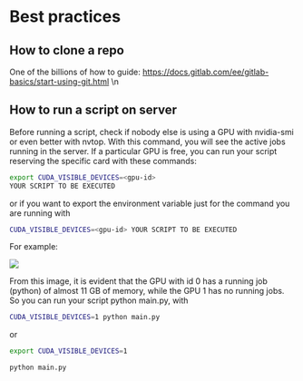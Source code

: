 # Best practices

## How to clone a repo

One of the billions of how to guide: <https://docs.gitlab.com/ee/gitlab-basics/start-using-git.html>       \n 

## How to run a script on server


Before running a script, check if nobody else is using a GPU with nvidia-smi or even better with nvtop. With this command, you will see the active jobs running in the server. If a particular GPU is free, you can run your script reserving the specific card with these commands:

```bash
export CUDA_VISIBLE_DEVICES=<gpu-id>
YOUR SCRIPT TO BE EXECUTED
```

or if you want to export the environment variable just for the command you are running with

```bash
CUDA_VISIBLE_DEVICES=<gpu-id> YOUR SCRIPT TO BE EXECUTED 
```


For example:

 ![](https://lh6.googleusercontent.com/2QwAa1ScyYPIyO5F4KKYZY0Pjv8GpTXGJLaqZuQGAynTW2kfH4XWxmobOJM9SjJ4xe-O50ysx1J6frTnx5iZggFtK5oJBRjd6Hz4gdz6WTovGvWLPv7N1g_R1q6ZZLr3XuTW53zm)

From this image, it is evident that the GPU with id 0 has a running job (python) of almost 11 GB of memory, while the GPU 1 has no running jobs. So you can run your script python main.py, with

```bash
CUDA_VISIBLE_DEVICES=1 python main.py
```

or

```bash
export CUDA_VISIBLE_DEVICES=1 

python main.py
```